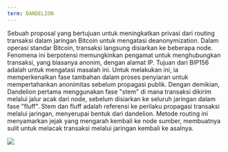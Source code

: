 ```yaml
---
term: DANDELION
---
```


Sebuah proposal yang bertujuan untuk meningkatkan privasi dari routing transaksi dalam jaringan Bitcoin untuk mengatasi deanonymization. Dalam operasi standar Bitcoin, transaksi langsung disiarkan ke beberapa node. Fenomena ini berpotensi memungkinkan pengamat untuk menghubungkan transaksi, yang biasanya anonim, dengan alamat IP. Tujuan dari BIP156 adalah untuk mengatasi masalah ini. Untuk melakukan ini, ia memperkenalkan fase tambahan dalam proses penyiaran untuk mempertahankan anonimitas sebelum propagasi publik. Dengan demikian, Dandelion pertama menggunakan fase "stem" di mana transaksi dikirim melalui jalur acak dari node, sebelum disiarkan ke seluruh jaringan dalam fase "fluff". Stem dan fluff adalah referensi ke perilaku propagasi transaksi melalui jaringan, menyerupai bentuk dari dandelion. Metode routing ini menyamarkan jejak yang mengarah kembali ke node sumber, membuatnya sulit untuk melacak transaksi melalui jaringan kembali ke asalnya.

![](../../dictionnaire/assets/36.png)